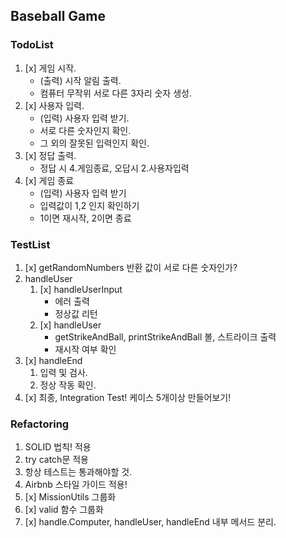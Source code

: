 ## Baseball Game

### TodoList

1. [x] 게임 시작.
   - (출력) 시작 알림 출력.
   - 컴퓨터 무작위 서로 다른 3자리 숫자 생성.
2. [x] 사용자 입력.
   - (입력) 사용자 입력 받기.
   - 서로 다른 숫자인지 확인.
   - 그 외의 잘못된 입력인지 확인.
3. [x] 정답 출력.
   - 정답 시 4.게임종료, 오답시 2.사용자입력
4. [x] 게임 종료
   - (입력) 사용자 입력 받기
   - 입력값이 1,2 인지 확인하기
   - 1이면 재시작, 2이면 종료

### TestList

1. [x] getRandomNumbers 반환 값이 서로 다른 숫자인가?
2. handleUser
   1. [x] handleUserInput
      - 에러 출력
      - 정상값 리턴
   2. [x] handleUser
      - getStrikeAndBall, printStrikeAndBall 볼, 스트라이크 출력
      - 재시작 여부 확인
3. [x] handleEnd
   1. 입력 및 검사.
   2. 정상 작동 확인.
4. [x] 최종, Integration Test! 케이스 5개이상 만들어보기!

### Refactoring

1. SOLID 법칙! 적용
2. try catch문 적용
3. 항상 테스트는 통과해야할 것.
4. Airbnb 스타일 가이드 적용!
5. [x] MissionUtils 그룹화
6. [x] valid 함수 그룹화
7. [x] handle.Computer, handleUser, handleEnd 내부 메서드 분리.

